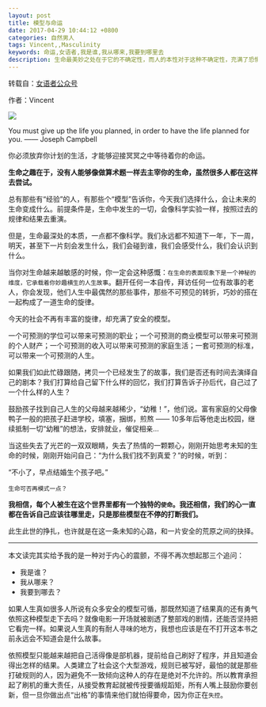 ```yaml
---
layout: post
title: 模型与命运
date: 2017-04-29 10:44:12 +0800
categories: 自然男人
tags: Vincent,,Masculinity
keywords: 命运,女语者,我是谁,我从哪来,我要到哪里去
description: 生命最美妙之处在于它的不确定性，而人的本性对于这种不确定性，充满了恐惧，所以，企图控制……
---
```

转载自：[女语者公众号](https://mp.weixin.qq.com/mp/appmsg/show?__biz=MjM5ODk1NDQ4MQ==&appmsgid=10000034&itemidx=1&mpshare=1&scene=1&srcid=0407AyZCvoL2C0fS0Bi1B6bN&uin=&key=&ascene=1&devicetype=Windows+7&version=6204014f&lang=zh_CN&winzoom=1)

作者：Vincent

![](http://upload-images.jianshu.io/upload_images/4024364-5036ef8c3fd27a13?imageMogr2/auto-orient/strip%7CimageView2/2/w/1240)

You must give up the life you planned, in order to have the life planned for you. —— Joseph Campbell

你必须放弃你计划的生活，才能够迎接冥冥之中等待着你的命运。

**生命之趣在于，没有人能够像做算术题一样去主宰你的生命，虽然很多人都在这样去尝试。**

总有那些有“经验”的人，有那些个“模型”告诉你，今天我们选择什么，会让未来的生命变成什么。前提条件是，生命中发生的一切，会像科学实验一样，按照过去的规律和结果去重演。

但是，生命最深处的本质，一点都不像科学。我们永远都不知道下一年，下一周，明天，甚至下一片刻会发生什么，我们会碰到谁，我们会感受什么，我们会认识到什么。

当你对生命越来越敏感的时候，你一定会这种感慨：`在生命的表面现象下是一个神秘的维度，它承载着你妙趣横生的人生故事`。翻开任何一本自传，拜访任何一位有故事的老人，你会发现，他们人生中最偶然的那些事件，那些不可预见的转折，巧妙的搭在一起构成了一道生命的旋律。

今天的社会不再有丰富的旋律，却充满了安全的模型。

一个可预测的学位可以带来可预测的职业；一个可预测的商业模型可以带来可预测的个人财产；一个可预测的收入可以带来可预测的家庭生活；一套可预测的标准，可以带来一个可预测的人生。

如果我们如此忙碌跟随，拷贝一个已经发生了的故事，我们是否还有时间去演绎自己的剧本？我们打算给自己留下什么样的回忆，我们打算告诉子孙后代，自己过了一个什么样的人生？

鼓励孩子找到自己人生的父母越来越稀少，“幼稚！”，他们说。富有家庭的父母像鸭子一般的把孩子赶进学校，填塞，捆绑，煎熬 —— 10多年后等他走出校园，继续抵制一切“幼稚”的想法，安排就业，催促相亲…

当这些失去了光芒的一双双眼睛，失去了热情的一颗颗心，刚刚开始思考未知的生命的时候，刚刚开始问自己：“为什么我们找不到真爱？”的时候，听到：

“不小了，早点结婚生个孩子吧。”

`生命可否再模式一点？`

**我相信，每个人被生在这个世界里都有一个独特的`使命`。我还相信，我们的心一直都在告诉自己应该往哪里走，只是那些模型在不停的打断我们。**

此生此世的挣扎，也许就是在这一条未知的心路，和一片安全的荒原之间的抉择。

---

本文读完其实给予我的是一种对于内心的震颤，不得不再次想起那三个追问：
- 我是谁？
- 我从哪来？
- 我要到哪去？

如果人生真如很多人所说有众多安全的模型可循，那既然知道了结果真的还有勇气依照这种模型走下去吗？就像电影一开场就被剧透了整部戏的剧情，还能否坚持把它看完一样。如果说人生真的有耐人寻味的地方，我想也应该是在不打开这本书之前永远会不知道会是什么故事。

依照模型只能越来越把自己活得像是部机器，提前给自己刷好了程序，并且知道会得出怎样的结果。人类建立了社会这个大型游戏，规则已被写好，最怕的就是那些打破规则的人，因为避免不一致倾向这种人的存在是绝对不允许的。所以教育承担起了刷机的重大责任，从接受教育起就被传授要循规蹈矩，所有人嘴上鼓励你要创新，但一旦你做出点“出格”的事情来他们就怕得要命，因为你正在`失控`。
